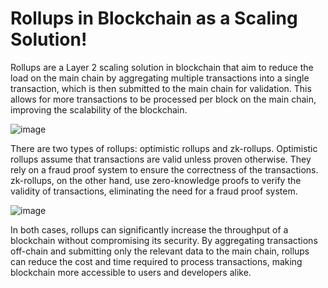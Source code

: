 # Rollups in Blockchain as a Scaling Solution!

Rollups are a Layer 2 scaling solution in blockchain that aim to reduce the load on the main chain by aggregating multiple transactions into a single transaction, which is then submitted to the main chain for validation. This allows for more transactions to be processed per block on the main chain, improving the scalability of the blockchain.

![image](https://user-images.githubusercontent.com/91731654/221587764-43ee708b-eff5-4b2b-bb4c-6440e4b2fd14.png)

There are two types of rollups: optimistic rollups and zk-rollups. Optimistic rollups assume that transactions are valid unless proven otherwise. They rely on a fraud proof system to ensure the correctness of the transactions. zk-rollups, on the other hand, use zero-knowledge proofs to verify the validity of transactions, eliminating the need for a fraud proof system.

![image](https://user-images.githubusercontent.com/91731654/221587843-27a6695b-015f-4ce8-a8b3-f87d15ae42af.png)

In both cases, rollups can significantly increase the throughput of a blockchain without compromising its security. By aggregating transactions off-chain and submitting only the relevant data to the main chain, rollups can reduce the cost and time required to process transactions, making blockchain more accessible to users and developers alike.
